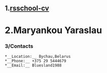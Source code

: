 ## 1.[rsschool-cv]()

# 2.Maryankou Yaraslau 

### 3/Contacts 
    *__Location:__ Bychau,Belarus
    *__Phone:__ +375 29 5444679
    *__Email:__ Bluesland1988
    